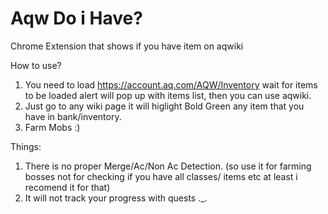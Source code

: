 # Aqw Do i Have? #
Chrome Extension that shows if you have item on aqwiki

How to use?

1. You need to load https://account.aq.com/AQW/Inventory wait for items to be loaded alert will pop up with items list, then you can use aqwiki.
2. Just go to any wiki page it will higlight Bold Green any item that you have in bank/inventory.
3. Farm Mobs :) 




Things:
1. There is no proper Merge/Ac/Non Ac Detection. (so use it for farming bosses not for checking if you have all classes/ items etc at least i recomend it for that)
2. It will not track your progress with quests ._.



